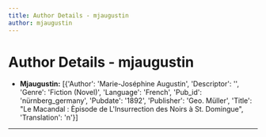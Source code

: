 ```yaml
---
title: Author Details - mjaugustin
author: mjaugustin
---
```


# Author Details - mjaugustin

<ul>
    <li><strong>Mjaugustin:</strong> [{'Author': 'Marie-Joséphine Augustin', 'Descriptor': '', 'Genre': 'Fiction (Novel)', 'Language': 'French', 'Pub_id': 'nürnberg_germany', 'Pubdate': '1892', 'Publisher': 'Geo. Müller', 'Title': "Le Macandal : Èpisode de L'Insurrection des Noirs à St. Domingue", 'Translation': 'n'}]</li>
</ul>
<hr>